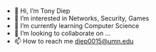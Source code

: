 - 👋 Hi, I’m Tony Diep
- 👀 I’m interested in Networks, Security, Games
- 🌱 I’m currently learning Computer Science 
- 💞️ I’m looking to collaborate on ...
- 📫 How to reach me diep0015@umn.edu

<!---
diep0015/diep0015 is a ✨ special ✨ repository because its `README.md` (this file) appears on your GitHub profile.
You can click the Preview link to take a look at your changes.
--->
